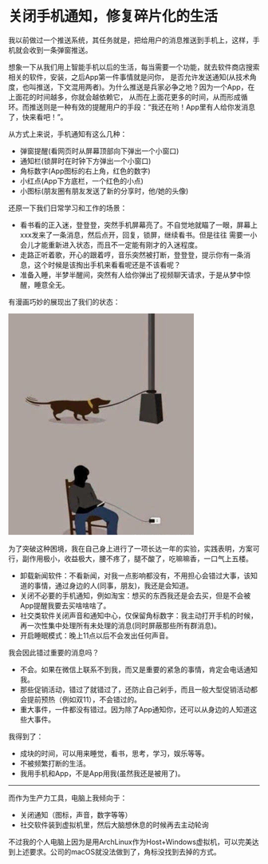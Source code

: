 # 关闭手机通知，修复碎片化的生活

我以前做过一个推送系统，其任务就是，把给用户的消息推送到手机上，这样，手机就会收到一条弹窗推送。

想象一下从我们用上智能手机以后的生活，每当需要一个功能，就去软件商店搜索相关的软件，安装，之后App第一件事情就是问你，
是否允许发送通知(从技术角度，也叫推送，下文混用两者)。为什么推送是兵家必争之地？因为一个App，在上面花的时间越多，你就会越依赖它，
从而在上面花更多的时间，从而形成循环。而推送则是一种有效的提醒用户的手段：“我还在哟！App里有人给你发消息了，快来看吧！”。

从方式上来说，手机通知有这么几种：

- 弹窗提醒(看网页时从屏幕顶部向下弹出一个小窗口)
- 通知栏(锁屏时在时钟下方弹出一个小窗口)
- 角标数字(App图标的右上角，红色的数字)
- 小红点(App下方底栏，一个红色的小点)
- 小图标(朋友圈有朋友发送了新的分享时，他/她的头像)

还原一下我们日常学习和工作的场景：

- 看书看的正入迷，登登登，突然手机屏幕亮了。不自觉地就瞄了一眼，屏幕上xxx发来了一条消息，然后点开，回复，锁屏，继续看书。但是往往
需要一小会儿才能重新进入状态，而且不一定能有刚才的入迷程度。
- 走路正听着歌，开心的跟着哼，音乐突然被打断，登登登，提示你有一条消息，这个时候是该掏出手机来看看呢还是不该看呢？
- 准备入睡，半梦半醒间，突然有人给你弹出了视频聊天请求，于是从梦中惊醒，睡意全无。

有漫画巧妙的展现出了我们的状态：

![human and mobile](./img/human_and_mobile.png)

为了突破这种困境，我在自己身上进行了一项长达一年的实验，实践表明，方案可行，副作用极小，收益极大，腰不疼了，腿不酸了，吃嘛嘛香，一口气上五楼。

- 卸载新闻软件：不看新闻，对我一点影响都没有，不用担心会错过大事，该知道的事情，通过身边的人(同事，朋友)，我还是会知道。
- 关闭不必要的手机通知，例如淘宝：想买的东西我还是会去买，但是不会被App提醒我要去买啥啥啥了。
- 社交类软件关闭声音和通知中心，仅保留角标数字：我主动打开手机的时候，再一次性集中处理所有未处理的消息(同时屏蔽那些所有群消息)。
- 开启睡眠模式：晚上11点以后不会发出任何声音。

我会因此错过重要的消息吗？

- 不会。如果在微信上联系不到我，而又是重要的紧急的事情，肯定会电话通知我。
- 那些促销活动，错过了就错过了，还防止自己剁手，而且一般大型促销活动都会提前预热（例如双11），不会错过的。
- 重大事件，一件都没有错过。因为除了App通知你，还可以从身边的人知道这些大事件。

我得到了：

- 成块的时间，可以用来睡觉，看书，思考，学习，娱乐等等。
- 不被频繁打断的生活。
- 我用手机和App，不是App用我(虽然我还是被用了)。

---

而作为生产力工具，电脑上我倾向于：

- 关闭通知（图标，声音，数字等等）
- 社交软件装到虚拟机里，然后大脑想休息的时候再去主动轮询

不过我的个人电脑上因为是用ArchLinux作为Host+Windows虚拟机，可以完美达到上述要求。公司的macOS就没法做到了，角标没找到去掉的方式。
